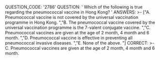QUESTION_CODE: '2786'
QUESTION: '     Which of the following is true regarding the pneumococcal vaccine in Hong Kong?     '
ANSWERS: >-
  ["A.   Pneumococcal vaccine is not covered by the universal vaccination
  programme in Hong Kong.  ","B.   The pneumococcal vaccine covered by the
  universal vaccination programme is the 7-valent conjugate vaccine.  ","C.  
  Pneumococcal vaccines are given at the age of 2 month, 4 month and 6 month. 
  ","D.   Pneumococcal vaccine is effective in preventing all pneumococcal
  invasive diseases.  ","E.   None of the above.  "]
CORRECT: >-
  C.   Pneumococcal vaccines are given at the age of 2 month, 4 month and 6
  month.  
